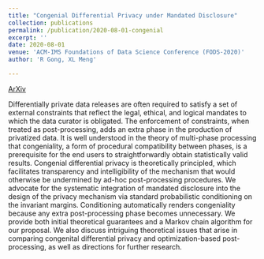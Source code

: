 ```yaml
---
title: "Congenial Differential Privacy under Mandated Disclosure"
collection: publications
permalink: /publication/2020-08-01-congenial
excerpt: ''
date: 2020-08-01
venue: 'ACM-IMS Foundations of Data Science Conference (FODS-2020)'
author: 'R Gong, XL Meng'

---
```




[ArXiv](https://arxiv.org/abs/2008.10202)


Differentially private data releases are often required to satisfy a set of external constraints that reflect the legal, ethical, and logical mandates to which the data curator is obligated. The enforcement of constraints, when treated as post-processing, adds an extra phase in the production of privatized data. It is well understood in the theory of multi-phase processing that congeniality, a form of procedural compatibility between phases, is a prerequisite for the end users to straightforwardly obtain statistically valid results. Congenial differential privacy is theoretically principled, which facilitates transparency and intelligibility of the mechanism that would otherwise be undermined by ad-hoc post-processing procedures. We advocate for the systematic integration of mandated disclosure into the design of the privacy mechanism via standard probabilistic conditioning on the invariant margins. Conditioning automatically renders congeniality because any extra post-processing phase becomes unnecessary. We provide both initial theoretical guarantees and a Markov chain algorithm for our proposal. We also discuss intriguing theoretical issues that arise in comparing congenital differential privacy and optimization-based post-processing, as well as directions for further research.
